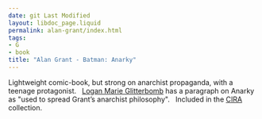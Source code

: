 ```yaml
---
date: git Last Modified
layout: libdoc_page.liquid
permalink: alan-grant/index.html
tags:
- G
- book
title: "Alan Grant - Batman: Anarky"
---
```


Lightweight comic-book, but strong on anarchist  propaganda, with a teenage protagonist.
 
<a href="https://c4ss.org/content/46543"> Logan Marie Glitterbomb</a>  has a paragraph on Anarky as "used to spread Grant’s anarchist  philosophy".
 
Included in the <a href="http://www.cira.ch/catalogue/index.php?lvl=categ_see&amp;id=346&amp;main="> CIRA</a> collection.